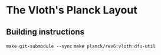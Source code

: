 # The Vloth's Planck Layout

## Building instructions
`make git-submodule --sync`
`make planck/rev6:vloth:dfu-util`
